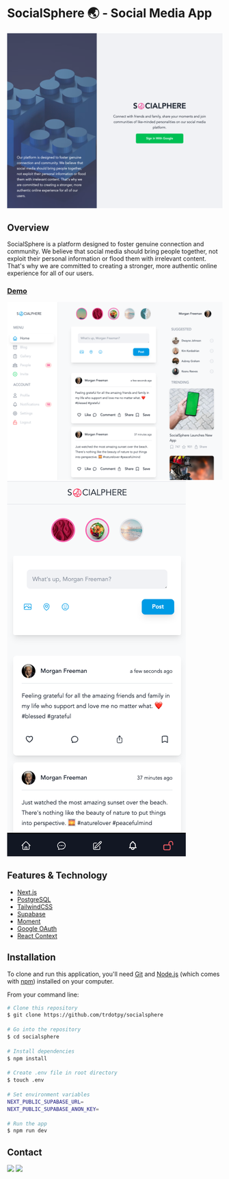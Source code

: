 # SocialSphere 🌏 - Social Media App

<img src="./screenshots/sign-in.png">

## Overview

SocialSphere is a platform designed to foster genuine connection and community. We believe that social media should bring people together, not exploit their personal information or flood them with irrelevant content. That's why we are committed to creating a stronger, more authentic online experience for all of our users.

### <a href="https://socialsphere.vercel.app/">Demo</a>

<img src="./screenshots/dashboard-desktop.png">

<img src="./screenshots/dashboard-mobile.png">

## Features & Technology

- [Next.js](https://nextjs.org/)
- [PostgreSQL](https://www.postgresql.org/)
- [TailwindCSS](https://tailwindcss.com/)
- [Supabase](https://supabase.com/)
- [Moment](https://momentjs.com/)
- [Google OAuth](https://developers.google.com/identity/protocols/oauth2)
- [React Context](https://reactjs.org/docs/context.html)

## Installation

To clone and run this application, you'll need [Git](https://git-scm.com) and [Node.js](https://nodejs.org/en/download/) (which comes with [npm](http://npmjs.com)) installed on your computer.

From your command line:

```bash
# Clone this repository
$ git clone https://github.com/trdotpy/socialsphere

# Go into the repository
$ cd socialsphere

# Install dependencies
$ npm install

# Create .env file in root directory
$ touch .env

# Set environment variables
NEXT_PUBLIC_SUPABASE_URL=
NEXT_PUBLIC_SUPABASE_ANON_KEY=

# Run the app
$ npm run dev
```

## Contact

[<img src='https://img.shields.io/badge/GitHub-100000?style=for-the-badge&logo=github&logoColor=white'>](https://github.com/trdotpy/)
[<img src='https://img.shields.io/badge/Microsoft_Outlook-0078D4?style=for-the-badge&logo=microsoft-outlook&logoColor=white'>](mailto:tanvi.rahman@outlook.com)
